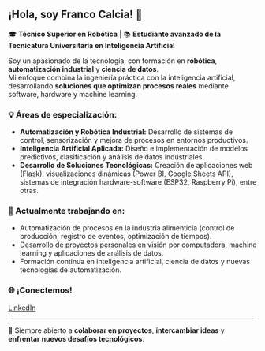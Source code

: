 ## ¡Hola, soy Franco Calcia! 👋

🎓 **Técnico Superior en Robótica** | 📚 **Estudiante avanzado de la Tecnicatura Universitaria en Inteligencia Artificial**

Soy un apasionado de la tecnología, con formación en **robótica**, **automatización industrial** y **ciencia de datos**.  
Mi enfoque combina la ingeniería práctica con la inteligencia artificial, desarrollando **soluciones que optimizan procesos reales** mediante software, hardware y machine learning.

### 💡 Áreas de especialización:
- **Automatización y Robótica Industrial:** Desarrollo de sistemas de control, sensorización y mejora de procesos en entornos productivos.
- **Inteligencia Artificial Aplicada:** Diseño e implementación de modelos predictivos, clasificación y análisis de datos industriales.
- **Desarrollo de Soluciones Tecnológicas:** Creación de aplicaciones web (Flask), visualizaciones dinámicas (Power BI, Google Sheets API), sistemas de integración hardware-software (ESP32, Raspberry Pi), entre otras.

### 🚀 Actualmente trabajando en:
- Automatización de procesos en la industria alimenticia (control de producción, registro de eventos, optimización de tiempos).
- Desarrollo de proyectos personales en visión por computadora, machine learning y aplicaciones de análisis de datos.
- Formación continua en inteligencia artificial, ciencia de datos y nuevas tecnologías de automatización.

### 🌐 ¡Conectemos!
[LinkedIn](https://www.linkedin.com/in/francocalcia/)

---

🔧 Siempre abierto a **colaborar en proyectos**, **intercambiar ideas** y **enfrentar nuevos desafíos tecnológicos**.

